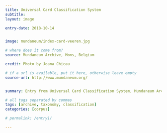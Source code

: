 ```yaml
---
title: Universal Card Classification System
subtitle:
layout: image

entry-date: 2018-10-14


image: mundaneum/index-card-veeren.jpg

# where does it come from?
source: Mundaneum Archive, Mons, Belgium

credit: Photo by Joana Chicau

# if a url is available, put it here, otherwise leave empty
source-url: http://www.mundaneum.org/


summary: Entry from Universal Card Classification System, Mundaneum Archive, Mons BE. Founded 1895 by Paul Otlet and Henri La Fontaine.

# all tags separated by commas
tags: [archive, taxonomy, classification]
categories: [corpus]

# permalink: /entry1/

---
```


